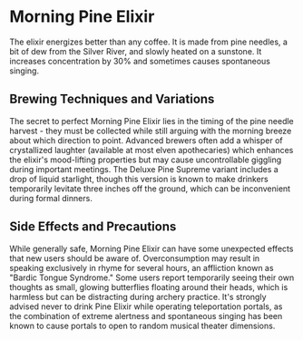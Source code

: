# Morning Pine Elixir

The elixir energizes better than any coffee. It is made from pine needles, a bit of dew from the Silver River, and
slowly heated on a sunstone. It increases concentration by 30% and sometimes causes spontaneous singing.

## Brewing Techniques and Variations

The secret to perfect Morning Pine Elixir lies in the timing of the pine needle harvest - they must be collected while
still arguing with the morning breeze about which direction to point. Advanced brewers often add a whisper of
crystallized laughter (available at most elven apothecaries) which enhances the elixir's mood-lifting properties but may
cause uncontrollable giggling during important meetings. The Deluxe Pine Supreme variant includes a drop of liquid
starlight, though this version is known to make drinkers temporarily levitate three inches off the ground, which can be
inconvenient during formal dinners.

## Side Effects and Precautions

While generally safe, Morning Pine Elixir can have some unexpected effects that new users should be aware of.
Overconsumption may result in speaking exclusively in rhyme for several hours, an affliction known as "Bardic Tongue
Syndrome." Some users report temporarily seeing their own thoughts as small, glowing butterflies floating around their
heads, which is harmless but can be distracting during archery practice. It's strongly advised never to drink Pine
Elixir while operating teleportation portals, as the combination of extreme alertness and spontaneous singing has been
known to cause portals to open to random musical theater dimensions.
